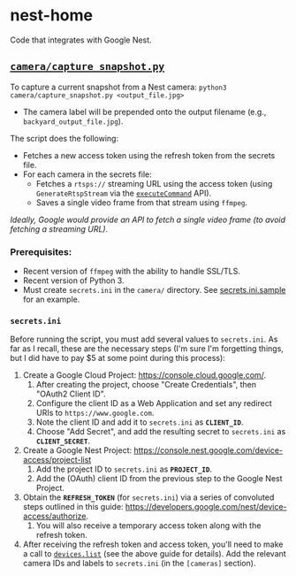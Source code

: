 # nest-home

Code that integrates with Google Nest.

## [`camera/capture_snapshot.py`](camera/capture_snapshot.py)

To capture a current snapshot from a Nest camera: `python3 camera/capture_snapshot.py <output_file.jpg>`
 - The camera label will be prepended onto the output filename (e.g., `backyard_output_file.jpg`).

The script does the following:
- Fetches a new access token using the refresh token from the secrets file.
- For each camera in the secrets file:
   - Fetches a `rtsps://` streaming URL using the access token (using `GenerateRtspStream` via the [`executeCommand`](https://developers.google.com/nest/device-access/api) API).
   - Saves a single video frame from that stream using `ffmpeg`.

*Ideally, Google would provide an API to fetch a single video frame (to avoid fetching a streaming URL).*

### Prerequisites:
- Recent version of `ffmpeg` with the ability to handle SSL/TLS.
- Recent version of Python 3.
- Must create `secrets.ini` in the `camera/` directory. See [secrets.ini.sample](camera/secrets.ini.sample) for an example.

### `secrets.ini`

Before running the script, you must add several values to `secrets.ini`. As far as I recall, these are the necessary steps (I'm sure I'm forgetting things, but I did have to pay $5 at some point during this process):

1. Create a Google Cloud Project: https://console.cloud.google.com/. 
   1. After creating the project, choose "Create Credentials", then "OAuth2 Client ID". 
   1. Configure the client ID as a Web Application and set any redirect URIs to `https://www.google.com`. 
   1. Note the client ID and add it to `secrets.ini` as **`CLIENT_ID`**.
   1. Choose "Add Secret", and add the resulting secret to `secrets.ini` as **`CLIENT_SECRET`**.
1. Create a Google Nest Project: https://console.nest.google.com/device-access/project-list
   1. Add the project ID to `secrets.ini` as **`PROJECT_ID`**.
   1. Add the (OAuth) client ID from the previous step to the Google Nest Project.
1. Obtain the **`REFRESH_TOKEN`** (for `secrets.ini`) via a series of convoluted steps outlined in this guide: https://developers.google.com/nest/device-access/authorize. 
   1. You will also receive a temporary access token along with the refresh token.
1. After receiving the refresh token and access token, you'll need to make a call to [`devices.list`](https://developers.google.com/nest/device-access/reference/rest/v1/enterprises.devices/list) (see the above guide for details). Add the relevant camera IDs and labels to `secrets.ini` (in the `[cameras]` section).



